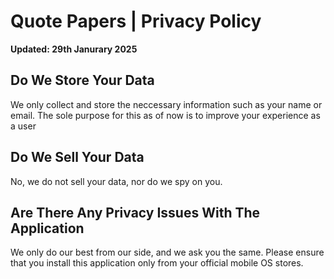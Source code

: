# Quote Papers | Privacy Policy

<b>Updated: 29th Janurary 2025</b>

<h2>Do We Store Your Data</h2>

<p>We only collect and store the neccessary information such as your name or email. The sole purpose for this as of now is to improve your experience as a user</p>

<h2>Do We Sell Your Data</h2>

<p>No, we do not sell your data, nor do we spy on you.</p>

<h2>Are There Any Privacy Issues With The Application</h2>

<p>We only do our best from our side, and we ask you the same. Please ensure that you install this application only from your official mobile OS stores.</p>
